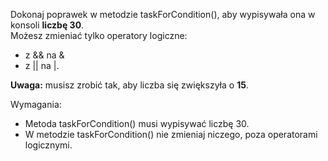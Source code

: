 Dokonaj poprawek w metodzie taskForCondition(), aby wypisywała ona w konsoli **liczbę 30**.\
Możesz zmieniać tylko operatory logiczne:

* z && na &
* z || na |.

**Uwaga:** musisz zrobić tak, aby liczba się zwiększyła o **15**.

Wymagania:

- Metoda taskForCondition() musi wypisywać liczbę 30.
- W metodzie taskForCondition() nie zmieniaj niczego, poza operatorami logicznymi.
